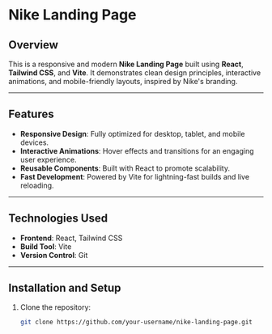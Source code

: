 # Nike Landing Page

## Overview
This is a responsive and modern **Nike Landing Page** built using **React**, **Tailwind CSS**, and **Vite**. It demonstrates clean design principles, interactive animations, and mobile-friendly layouts, inspired by Nike's branding.

---

## Features
- **Responsive Design**: Fully optimized for desktop, tablet, and mobile devices.
- **Interactive Animations**: Hover effects and transitions for an engaging user experience.
- **Reusable Components**: Built with React to promote scalability.
- **Fast Development**: Powered by Vite for lightning-fast builds and live reloading.

---

## Technologies Used
- **Frontend**: React, Tailwind CSS
- **Build Tool**: Vite
- **Version Control**: Git

---

## Installation and Setup
1. Clone the repository:
   ```bash
   git clone https://github.com/your-username/nike-landing-page.git
